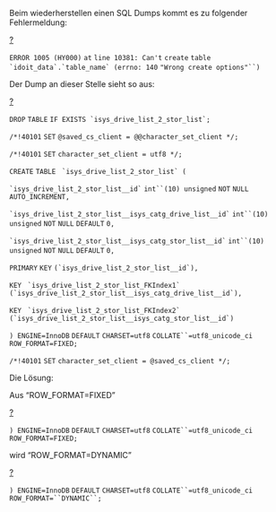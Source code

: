 Beim wiederherstellen einen SQL Dumps kommt es zu folgender Fehlermeldung:

[?](#)

`ERROR 1005 (HY000)` `at` `line 10381: Can't` `create` `table` `` `idoit_data`.`table_name` (errno: 140`` `"Wrong create options"``)`

Der Dump an dieser Stelle sieht so aus:

[?](#)

`DROP` `TABLE` ``IF EXISTS `isys_drive_list_2_stor_list`;``

`/*!40101` `SET` `@saved_cs_client = @@character_set_client */;`

`/*!40101` `SET` `character_set_client = utf8 */;`

`CREATE` `TABLE` `` `isys_drive_list_2_stor_list` (``

`` `isys_drive_list_2_stor_list__id` `` `int``(10) unsigned` `NOT` `NULL` `AUTO_INCREMENT,`

`` `isys_drive_list_2_stor_list__isys_catg_drive_list__id` `` `int``(10) unsigned` `NOT` `NULL` `DEFAULT` `0,`

`` `isys_drive_list_2_stor_list__isys_catg_stor_list__id` `` `int``(10) unsigned` `NOT` `NULL` `DEFAULT` `0,`

`PRIMARY` `KEY` ``(`isys_drive_list_2_stor_list__id`),``

`KEY` `` `isys_drive_list_2_stor_list_FKIndex1` (`isys_drive_list_2_stor_list__isys_catg_drive_list__id`),``

`KEY` `` `isys_drive_list_2_stor_list_FKIndex2` (`isys_drive_list_2_stor_list__isys_catg_stor_list__id`)``

`) ENGINE=InnoDB` `DEFAULT` `CHARSET=utf8` `COLLATE``=utf8_unicode_ci ROW_FORMAT=FIXED;`

`/*!40101` `SET` `character_set_client = @saved_cs_client */;`

Die Lösung:

Aus “ROW\_FORMAT=FIXED”

[?](#)

`) ENGINE=InnoDB` `DEFAULT` `CHARSET=utf8` `COLLATE``=utf8_unicode_ci ROW_FORMAT=FIXED;`

wird “ROW\_FORMAT=DYNAMIC”

[?](#)

`) ENGINE=InnoDB` `DEFAULT` `CHARSET=utf8` `COLLATE``=utf8_unicode_ci ROW_FORMAT=``DYNAMIC``;`